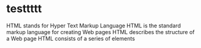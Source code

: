 # testtttt
HTML stands for Hyper Text Markup Language
HTML is the standard markup language for creating Web pages
HTML describes the structure of a Web page
HTML consists of a series of elements
